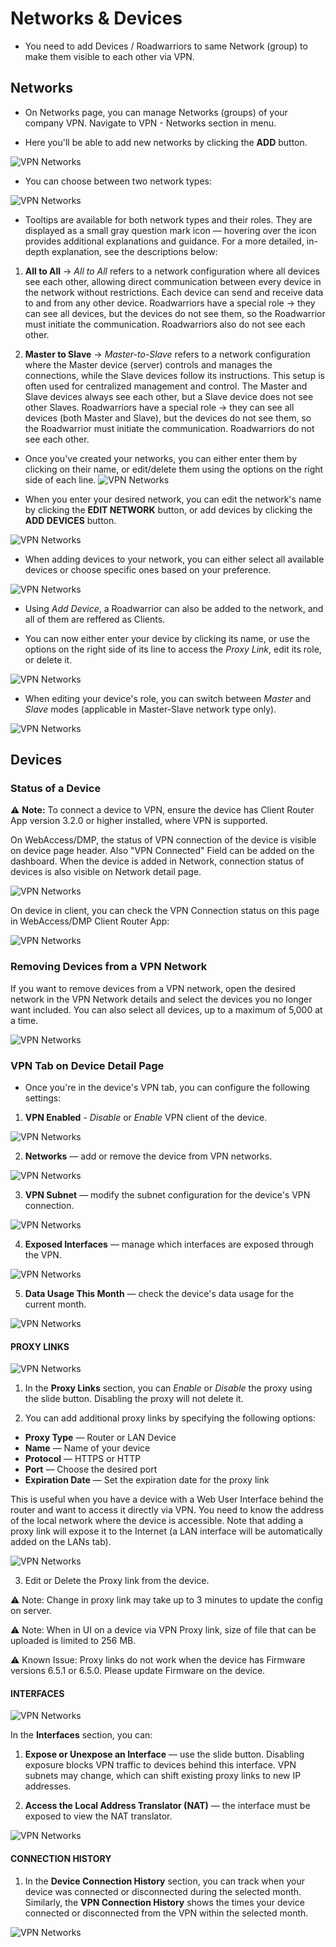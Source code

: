 # Networks & Devices

- You need to add Devices / Roadwarriors to same Network (group) to make them visible to each other via VPN.

## Networks

- On Networks page, you can manage Networks (groups) of your company VPN. Navigate to VPN - Networks section in menu.

- Here you'll be able to add new networks by clicking the **ADD** button.

![VPN Networks](../../images/vpn/vpn_networks.png)

- You can choose between two network types:

![VPN Networks](../../images/vpn/vpn_networks_addnetwork.png)

- Tooltips are available for both network types and their roles. They are displayed as a small gray question mark icon — hovering over the icon provides additional explanations and guidance. For a more detailed, in-depth explanation, see the descriptions below:

1. **All to All** &rarr; _All to All_ refers to a network configuration where all devices see each other, allowing direct communication between every device in the network without restrictions. Each device can send and receive data to and from any other device. Roadwarriors have a special role → they can see all devices, but the devices do not see them, so the Roadwarrior must initiate the communication. Roadwarriors also do not see each other.

2. **Master to Slave** &rarr; _Master-to-Slave_ refers to a network configuration where the Master device (server) controls and manages the connections, while the Slave devices follow its instructions. This setup is often used for centralized management and control. The Master and Slave devices always see each other, but a Slave device does not see other Slaves. Roadwarriors have a special role → they can see all devices (both Master and Slave), but the devices do not see them, so the Roadwarrior must initiate the communication. Roadwarriors do not see each other.

- Once you've created your networks, you can either enter them by clicking on their name, or edit/delete them using the options on the right side of each line.
  ![VPN Networks](../../images/vpn/vpn_networks_select_2.png)

- When you enter your desired network, you can edit the network's name by clicking the **EDIT NETWORK** button, or add devices by clicking the **ADD DEVICES** button.

![VPN Networks](../../images/vpn/vpn_networks_edit.png)

- When adding devices to your network, you can either select all available devices or choose specific ones based on your preference.

![VPN Networks](../../images/vpn/vpn_networks_add-device.png)

- Using _Add Device_, a Roadwarrior can also be added to the network, and all of them are reffered as Clients.

- You can now either enter your device by clicking its name, or use the options on the right side of its line to access the _Proxy Link_, edit its role, or delete it.

![VPN Networks](../../images/vpn/vpn_networks_proxy.png)

- When editing your device's role, you can switch between _Master_ and _Slave_ modes (applicable in Master-Slave network type only).

![VPN Networks](../../images/vpn/vpn_networks_master-slave.png)

## Devices

### Status of a Device

⚠️ **Note:** To connect a device to VPN, ensure the device has Client Router App version 3.2.0 or higher installed, where VPN is supported.

On WebAccess/DMP, the status of VPN connection of the device is visible on device page header. Also "VPN Connected" Field can be added on the dashboard. When the device is added in Network, connection status of devices is also visible on Network detail page.

![VPN Networks](../../images/vpn/vpn_device_status.png)

On device in client, you can check the VPN Connection status on this page in WebAccess/DMP Client Router App:

![VPN Networks](../../images/vpn/vpn_client_status.png)

### Removing Devices from a VPN Network

If you want to remove devices from a VPN network, open the desired network in the VPN Network details and select the devices you no longer want included. You can also select all devices, up to a maximum of 5,000 at a time.

![VPN Networks](../../images/vpn/delete-vpn-bulk.png)

### VPN Tab on Device Detail Page

- Once you're in the device's VPN tab, you can configure the following settings:

1. **VPN Enabled** - *Disable* or *Enable* VPN client of the device.

![VPN Networks](../../images/vpn/device-hub-1.png)

2. **Networks** — add or remove the device from VPN networks. 

![VPN Networks](../../images/vpn/device-hub-2.png)

3. **VPN Subnet** — modify the subnet configuration for the device's VPN connection.  

![VPN Networks](../../images/vpn/device-hub-3.png)

4. **Exposed Interfaces** — manage which interfaces are exposed through the VPN.

![VPN Networks](../../images/vpn/device-hub-4.png)

5. **Data Usage This Month** — check the device's data usage for the current month. 

![VPN Networks](../../images/vpn/device-hub-5.png)


#### PROXY LINKS

![VPN Networks](../../images/vpn/device-hub-6.png)

1. In the **Proxy Links** section, you can *Enable* or *Disable* the proxy using the slide button. Disabling the proxy will not delete it.  

2. You can add additional proxy links by specifying the following options:
- **Proxy Type** — Router or LAN Device  
- **Name** — Name of your device  
- **Protocol** — HTTPS or HTTP  
- **Port** — Choose the desired port  
- **Expiration Date** — Set the expiration date for the proxy link  

This is useful when you have a device with a Web User Interface behind the router and want to access it directly via VPN. You need to know the address of the local network where the device is accessible. Note that adding a proxy link will expose it to the Internet (a LAN interface will be automatically added on the LANs tab).

![VPN Networks](../../images/vpn/device-hub-7.png)

3. Edit or Delete the Proxy link from the device.

⚠️ Note: Change in proxy link may take up to 3 minutes to update the config on server.

⚠️ Note: When in UI on a device via VPN Proxy link, size of file that can be uploaded is limited to 256 MB.

⚠️ Known Issue: Proxy links do not work when the device has Firmware versions 6.5.1 or 6.5.0. Please update Firmware on the device.

#### INTERFACES

![VPN Networks](../../images/vpn/device-hub-8.png)

In the **Interfaces** section, you can:

1. **Expose or Unexpose an Interface** — use the slide button. Disabling exposure blocks VPN traffic to devices behind this interface. VPN subnets may change, which can shift existing proxy links to new IP addresses.  

2. **Access the Local Address Translator (NAT)** — the interface must be exposed to view the NAT translator.

![VPN Networks](../../images/vpn/device-hub-9.png)

#### CONNECTION HISTORY

1. In the **Device Connection History** section, you can track when your device was connected or disconnected during the selected month. Similarly, the **VPN Connection History** shows the times your device connected or disconnected from the VPN within the selected month.

![VPN Networks](../../images/vpn/vpn_device_connection-history.png)
